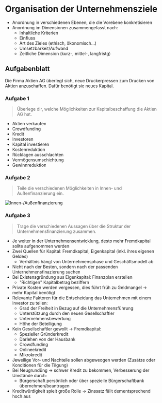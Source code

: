 # Organisation der Unternehmensziele

- Anordnung in verschiedenen Ebenen, die die Vorebene konkretisieren
- Anordnung im Dimensionen zusammengefasst nach:
    - Inhaltliche Kriterien
    - Einfluss
    - Art des Zieles (ethisch, ökonomisch...)
    - Umsetzbarkeit/Aufwand
    - Zeitliche Dimension (kurz-, mittel-, langfristg)

## Aufgabenblatt

Die Firma Aktien AG überlegt sich, neue Druckerpressen zum Drucken von Aktien anzuschaffen. Dafür benötigt sie neues Kapital.

### Aufgabe 1

> Überlege dir, welche Möglichkeiten zur Kapitalbeschaffung die Aktien AG hat.

- Aktien verkaufen
- Crowdfunding
- Kredit
- Investoren
- Kapital investieren
- Kostenreduktion
- Rücklagen ausschlachten
- Vermögensumschichtung
- Gewinnreduktion

### Aufgabe 2

> Teile die verschiedenen Möglichkeiten in Innen- und Außenfinanzierung ein.

![Innen-/Außenfinanzierung](img/2020-02-06_Innen-Außenfinanzierung.jpg)

### Aufgabe 3

> Trage die verschiedenen Aussagen über die Struktur der Unternehmensfinanzierung zusammen.

<!--
    @author: Rave
    @date: 2020-03-05
-->

- Je weiter in der Unternehmensentwicklung, desto mehr Fremdkapital sollte aufgenommen werden
- Zwei Quellen für Kapital: Fremdkapital, Eigenkapital (inkl. ihres eigenen Geldes)
    - Verhältnis hängt von Unternehmensphase und Geschäftsmodell ab
- Nicht nach der Besten, sondern nach der passenden Unternehmensfinazierung suchen
- Bei Existensgründung aus Eigenkapital: Finanzplan erstellen
    - "Richtigen" Kapitalbetrag beziffern
- Private Kosten werden vergessen, dies führt früh zu Geldmangel $\rightarrow$ mehr Kapital benötigt
- Relevante Faktoren für die Entscheidung das Unternehmen mit einem Investor zu teilen:
    - Grad der Freiheit in Bezug auf die Unternehmensführung
    - Unterstützung durch den neuen Gesellschaftler
    - Unternehmensbewertung
    - Höhe der Beteiligung
- Kein Gesellschaftler gewollt $\rightarrow$ Fremdkapital:
    - Spezieller Gründerkredit
    - Darlehen von der Hausbank
    - Crowdfunding
    - Onlineekredit
    - Mikrokredit
- Jeweilige Vor- und Nachteile sollen abgeweogen werden (Zusätze oder Konditionen für die Tilgung)
- Bei Neugrundüng $\rightarrow$ schwer Kredit zu bekommen, Verbesserung der Umstände durch:
    - Bürgerschaft persönlich oder über spezielle Bürgerschaftbank übernehmen/beantragen
- Kreditwürdigkeit spielt große Rolle $\rightarrow$ Zinssatz fällt dementsprechend hoch aus
